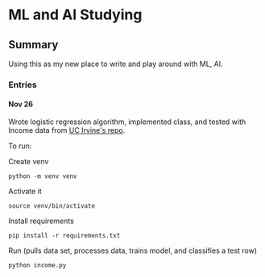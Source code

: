 # ML and AI Studying

## Summary

Using this as my new place to write and play around with ML, AI.

### Entries

#### Nov 26

Wrote logistic regression algorithm, implemented class, and tested with Income data from [UC Irvine's repo](https://archive.ics.uci.edu/datasets).

To run:

Create venv

```
python -m venv venv
```
Activate it
```
source venv/bin/activate
```
Install requirements
```
pip install -r requirements.txt
```
Run (pulls data set, processes data, trains model, and classifies a test row)
```
python income.py
```

